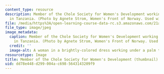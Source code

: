 ```yaml
---
content_type: resource
description: Member of the Chole Society for Women's Development working in her field
  in Tanzania. (Photo by Agnete Strom, Women's Front of Norway. Used with permission.)
file: /media/https%3A/open-learning-course-data-rc.s3.amazonaws.com/21a-338j-gender-power-and-international-development-fall-2003/dd78e448d299004ac6985643143209f9_21a-338jf03-th.jpg
file_type: image/jpeg
image_metadata:
  caption: Member of the Chole Society for Women's Development working in her field
    in Tanzania. (Photo by Agnete Strom, Women's Front of Norway. Used with permission.)
  credit: ''
  image-alt: A woman in a brightly-colored dress working under a palm tree.
resourcetype: Image
title: Member of the Chole Society for Women's Development (thumbnail)
uid: dd78e448-d299-004a-c698-5643143209f9
---
```

